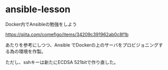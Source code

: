 # ansible-lesson

Docker内でAnsibleの勉強をしよう

https://qiita.com/comefigo/items/34209c391962ab0c8f1b

あたりを参考にしつつ、Ansible でDockerの上のサーバをプロビジョニングする為の環境を作製。

ただし、sshキーは新たにECDSA 521bitで作り直した。
